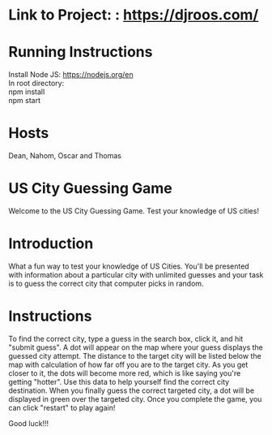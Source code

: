 # Link to Project: : https://djroos.com/ <br />

# Running Instructions
Install Node JS: https://nodejs.org/en <br>
In root directory:<br>
npm install <br />
npm start <br />



# Hosts

Dean, Nahom, Oscar and Thomas

# US City Guessing Game

Welcome to the US City Guessing Game. Test your knowledge of US cities!

# Introduction

What a fun way to test your knowledge of US Cities. You'll be presented with information about a particular city with unlimited guesses and your task is to guess the correct city that computer picks in random.

# Instructions

To find the correct city, type a guess in the search box, click it, and hit "submit guess".
A dot will appear on the map where your guess displays the guessed city attempt. The distance to the target city will be listed below the map with calculation of how far off you are to the target city. As you get closer to it, the dots will become more red, which is like saying you're getting "hotter". Use this data to help yourself find the correct city destination. When you finally guess the correct targeted city, a dot will be displayed in green over the targeted city. Once you complete the game, you can click "restart" to play again!

Good luck!!!